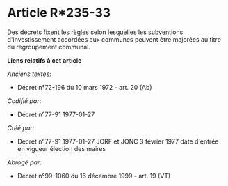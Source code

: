 # Article R*235-33

Des décrets fixent les règles selon lesquelles les subventions d'investissement accordées aux communes peuvent être majorées
au titre du regroupement communal.

**Liens relatifs à cet article**

_Anciens textes_:

  - Décret n°72-196 du 10 mars 1972 - art. 20 (Ab)

_Codifié par_:

  - Décret n°77-91 1977-01-27

_Créé par_:

  - Décret n°77-91 1977-01-27 JORF et JONC 3 février 1977 date d'entrée en vigueur élection des maires

_Abrogé par_:

  - Décret n°99-1060 du 16 décembre 1999 - art. 19 (VT)
